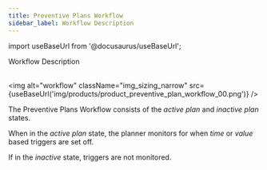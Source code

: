 ```yaml
---
title: Preventive Plans Workflow
sidebar_label: Workflow Description
---
```


import useBaseUrl from '@docusaurus/useBaseUrl';

<span className="hero__title">Workflow Description</span>
<br/>
<br/>


<div className="container">
<div className="row">
<div className="col col--6">

<img alt="workflow" className="img_sizing_narrow" src={useBaseUrl('img/products/product_preventive_plan_workflow_00.png')} />
<br/>

</div>
<div className="col col--6">

The Preventive Plans Workflow consists of the _active plan_ and _inactive plan_ states. 

When in the _active plan_ state, the planner monitors for when _time_ or _value_ based triggers are set off. 

If in the _inactive_ state, triggers are not monitored.

</div>
</div>
</div>